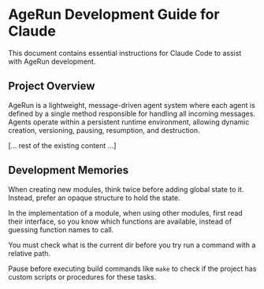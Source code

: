 # AgeRun Development Guide for Claude

This document contains essential instructions for Claude Code to assist with AgeRun development.

## Project Overview

AgeRun is a lightweight, message-driven agent system where each agent is defined by a single method responsible for handling all incoming messages. Agents operate within a persistent runtime environment, allowing dynamic creation, versioning, pausing, resumption, and destruction.

[... rest of the existing content ...]

## Development Memories

When creating new modules, think twice before adding global state to it. Instead, prefer an opaque structure to hold the state.

In the implementation of a module, when using other modules, first read their interface, so you know which functions are available, instead of guessing function names to call.

You must check what is the current dir before you try run a command with a relative path.

Pause before executing build commands like `make` to check if the project has custom scripts or procedures for these tasks.